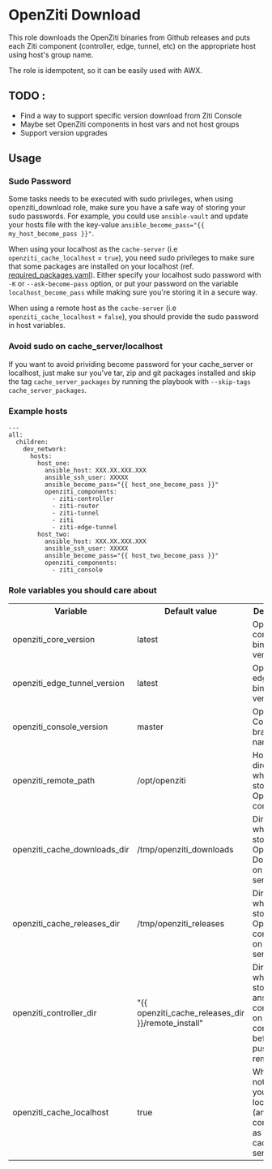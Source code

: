 # OpenZiti Download
This role downloads the OpenZiti binaries from Github releases and puts each Ziti component (controller, edge, tunnel, etc) on the appropriate host using host's group name.

The role is idempotent, so it can be easily used with AWX.

## TODO :
- Find a way to support specific version download from Ziti Console
- Maybe set OpenZiti components in host vars and not host groups
- Support version upgrades

## Usage

### Sudo Password
Some tasks needs to be executed with sudo privileges, when using openziti_download role, make sure you have a safe way of storing your sudo passwords.
For example, you could use `ansible-vault` and update your hosts file with the key-value `ansible_become_pass="{{ my_host_become_pass }}"`.

When using your localhost as the `cache-server` (i.e `openziti_cache_localhost` = `true`), you need sudo privileges to make sure that some packages are installed on your localhost (ref. [required_packages.yaml](/community.openziti/roles/openziti_download/tasks/required_packages.yaml)).
Either specify your localhost sudo password with `-K` or `--ask-become-pass` option, or put your password on the variable `localhost_become_pass` while making sure you're storing it in a secure way.

When using a remote host as the `cache-server` (i.e `openziti_cache_localhost` = `false`), you should provide the sudo password in host variables.

### Avoid sudo on cache_server/localhost
If you want to avoid prividing become password for your cache_server or localhost, just make sur you've tar, zip and git packages installed and skip the tag `cache_server_packages` by running the playbook with `--skip-tags cache_server_packages`.

### Example hosts
```
---
all:
  children:
    dev_network:
      hosts:
        host_one:
          ansible_host: XXX.XX.XXX.XXX
          ansible_ssh_user: XXXXX
          ansible_become_pass="{{ host_one_become_pass }}"
          openziti_components:
            - ziti-controller
            - ziti-router
            - ziti-tunnel
            - ziti
            - ziti-edge-tunnel
        host_two:
          ansible_host: XXX.XX.XXX.XXX
          ansible_ssh_user: XXXXX
          ansible_become_pass="{{ host_two_become_pass }}"
          openziti_components:
            - ziti_console
```
### Role variables you should care about

 <table>
  <tr>
    <th>Variable</th>
    <th>Default value</th>
    <th>Description</th>
  </tr>
  <tr>
    <td>openziti_core_version</td>
    <td>latest</td>
    <td>OpenZiti core binaries version </td>
  </tr>
  <tr>
    <td>openziti_edge_tunnel_version</td>
    <td>latest</td>
    <td>OpenZiti edge tunnel binaries version </td>
  </tr>
  <tr>
    <td>openziti_console_version</td>
    <td>master</td>
    <td>OpenZiti Console branch name</td>
  </tr>
  <tr>
    <td>openziti_remote_path</td>
    <td>/opt/openziti</td>
    <td>Host's directory where to store OpenZiti components</td>
  </tr>
  <tr>
    <td>openziti_cache_downloads_dir</td>
    <td>/tmp/openziti_downloads</td>
    <td>Directory where to store OpenZiti Downloads on cache server</td>
  </tr>
  <tr>
    <td>openziti_cache_releases_dir</td>
    <td>/tmp/openziti_releases</td>
    <td>Directory where to store OpenZiti components on cache server</td>
  </tr>
  <tr>
    <td>openziti_controller_dir</td>
    <td>"{{ openziti_cache_releases_dir }}/remote_install"</td>
    <td>Directory where to store ansible components on ansible controller before pushing to remote</td>
  </tr>
  <tr>
    <td>openziti_cache_localhost</td>
    <td>true</td>
    <td>Whether or not to use your localhost (ansible controller) as the cache server</td>
  </tr>
</table> 

